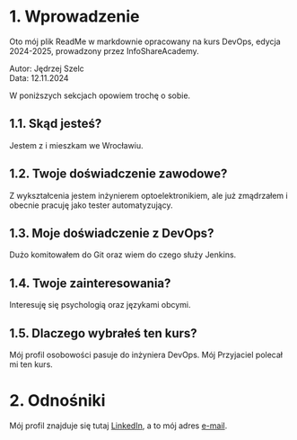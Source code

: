 # 1. Wprowadzenie

Oto mój plik ReadMe w markdownie opracowany na kurs DevOps, edycja 2024-2025, prowadzony przez InfoShareAcademy.

Autor: Jędrzej Szelc\
Data: 12.11.2024

W poniższych sekcjach opowiem trochę o sobie.

## 1.1. Skąd jesteś?

Jestem z i mieszkam we Wrocławiu.

## 1.2. Twoje doświadczenie zawodowe?

Z wykształcenia jestem inżynierem optoelektronikiem, ale już zmądrzałem i obecnie pracuję jako tester automatyzujący.

## 1.3. Moje doświadczenie z DevOps?

Dużo komitowałem do Git oraz wiem do czego służy Jenkins.

## 1.4. Twoje zainteresowania?

Interesuję się psychologią oraz językami obcymi.

## 1.5. Dlaczego wybrałeś ten kurs?

Mój profil osobowości pasuje do inżyniera DevOps. Mój Przyjaciel polecał mi ten kurs.

# 2. Odnośniki

Mój profil znajduje się tutaj [LinkedIn](https://www.linkedin.com/in/andrewszelc/), a to mój adres [e-mail](mailto:jedrzej@jedrzej.info).
